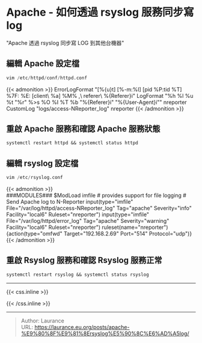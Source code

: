 # Apache - 如何透過 rsyslog 服務同步寫 log


<!--more-->
"Apache 透過 rsyslog 同步寫 LOG 到其他台機器"

## 編輯 Apache 設定檔

```sql
vim /etc/httpd/conf/httpd.conf
```

{{< admonition >}}
    ErrorLogFormat "[%{u}t] [%-m:%l] [pid %P:tid %T] %7F: %E: [client\ %a] %M% ,\ referer\ %{Referer}i"
    <IfModule logio_module>
    LogFormat "%h %l %u %t \"%r\" %>s %O %I %T %b \"%{Referer}i\" \"%{User-Agent}i\"" nreporter
    </IfModule>
    CustomLog "logs/access-NReporter_log" nreporter
{{< /admonition >}}

## 重啟 Apache 服務和確認 Apache 服務狀態
    
```sql
systemctl restart httpd && systemctl status httpd
```
    
## 編輯 rsyslog 設定檔
    
```sql
vim /etc/rsyslog.conf
```    
    
{{< admonition >}}   
    ###MODULES###
    $ModLoad imfile # provides support for file logging
    # Send Apache log to N-Reporter
    input(type="imfile" File="/var/log/httpd/access-NReporter_log" Tag="apache" Severity="info" Facility="local6"
    Ruleset="nreporter")
    input(type="imfile" File="/var/log/httpd/error_log" Tag="apache" Severity="warning" Facility="local6"
    Ruleset="nreporter")
    ruleset(name="nreporter"){action(type="omfwd" Target="192.168.2.69" Port="514" Protocol="udp")}
{{< /admonition >}}

## 重啟 Rsyslog 服務和確認 Rsyslog 服務正常
    
```sql
systemctl restart rsyslog && systemctl status rsyslog
```


***

{{< css.inline >}}
<style>
.emojify {
	font-family: Apple Color Emoji, Segoe UI Emoji, NotoColorEmoji, Segoe UI Symbol, Android Emoji, EmojiSymbols;
	font-size: 2rem;
	vertical-align: middle;
}
@media screen and (max-width:650px) {
  .nowrap {
    display: block;
    margin: 25px 0;
  }
}
</style>
{{< /css.inline >}}


---

> Author: Laurance  
> URL: https://laurance.eu.org/posts/apache-%E9%80%8F%E9%81%8Ersyslog%E5%90%8C%E6%AD%A5log/  

